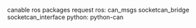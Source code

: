 canable ros 
packages request
ros: can_msgs socketcan_bridge socketcan_interface 
python: python-can
